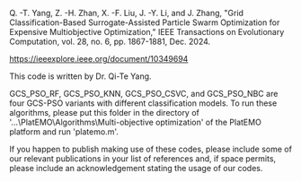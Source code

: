Q. -T. Yang, Z. -H. Zhan, X. -F. Liu, J. -Y. Li, and J. Zhang, "Grid Classification-Based Surrogate-Assisted Particle Swarm Optimization for Expensive Multiobjective Optimization," IEEE Transactions on Evolutionary Computation, vol. 28, no. 6, pp. 1867-1881, Dec. 2024. 

https://ieeexplore.ieee.org/document/10349694

This code is written by Dr. Qi-Te Yang.

GCS_PSO_RF, GCS_PSO_KNN, GCS_PSO_CSVC, and GCS_PSO_NBC are four GCS-PSO variants with different classification models.
To run these algorithms, please put this folder in the directory of '...\PlatEMO\Algorithms\Multi-objective optimization\' of the PlatEMO platform and run 'platemo.m'.

If you happen to publish making use of these codes, please include some of our relevant publications in your list of references and, if space permits, please include an acknowledgement stating the usage of our codes. 
